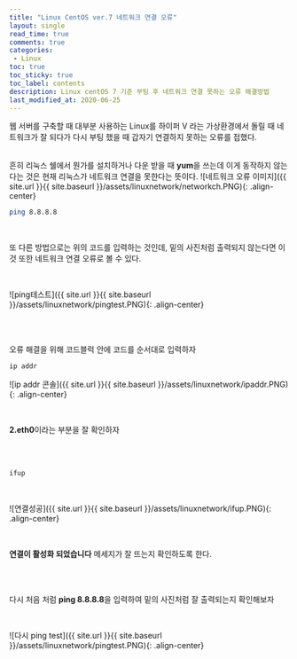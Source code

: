 ```yaml
---
title: "Linux CentOS ver.7 네트워크 연결 오류"
layout: single    
read_time: true    
comments: true   
categories: 
 - Linux  
toc: true    
toc_sticky: true    
toc_label: contents    
description: Linux centOS 7 기준 부팅 후 네트워크 연결 못하는 오류 해결방법
last_modified_at: 2020-06-25   
---   
```

웹 서버를 구축할 때 대부분 사용하는 Linux를 하이퍼 V 라는 가상환경에서 돌릴 때 
네트워크가 잘 되다가 다시 부팅 했을 때 갑자기 연결하지 못하는 오류를 접했다. 
<br>
<br>

흔히 리눅스 쉘에서 뭔가를 설치하거나 다운 받을 때 **yum**을 쓰는데 이게 동작하지 않는다는 것은 
현재 리눅스가 네트워크 연결을 못한다는 뜻이다. 
![네트워크 오류 이미지]({{ site.url }}{{ site.baseurl }}/assets/linuxnetwork/networkch.PNG){: .align-center}
<br>

```bash
ping 8.8.8.8 
```

<br>

또 다른 방법으로는 위의 코드를 입력하는 것인데, 밑의 사진처럼 출력되지 않는다면 이것 또한 
네트워크 연결 오류로 볼 수 있다. 

<br>

![ping테스트]({{ site.url }}{{ site.baseurl }}/assets/linuxnetwork/pingtest.PNG){: .align-center}

<br>
<br>

오류 해결을 위해 코드블럭 안에 코드를 순서대로 입력하자
<br>

```bash
ip addr
```

![ip addr 콘솔]({{ site.url }}{{ site.baseurl }}/assets/linuxnetwork/ipaddr.PNG){: .align-center}

<br>

**2.eth0**이라는 부분을 잘 확인하자

<br>
<br>

```bash
ifup
```

<br>

![연결성공]({{ site.url }}{{ site.baseurl }}/assets/linuxnetwork/ifup.PNG){: .align-center}

<br>

**연결이 활성화 되었습니다** 메세지가 잘 뜨는지 확인하도록 한다.

<br>
<br>

다시 처음 처럼 **ping 8.8.8.8**을 입력하여 밑의 사진처럼 잘 출력되는지 확인해보자

<br>

![다시 ping test]({{ site.url }}{{ site.baseurl }}/assets/linuxnetwork/pingtest.PNG){: .align-center}

<br>
<br>
<br>
<br>
<br>




